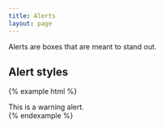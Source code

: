 ```yaml
---
title: Alerts
layout: page
---
```


Alerts are boxes that are meant to stand out.

## Alert styles

{% example html %}
<div class="alert alert-warning">This is a warning alert.</div>
{% endexample %}
